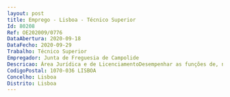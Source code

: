 ```yaml
--- 
layout: post
title: Emprego - Lisboa - Técnico Superior
Id: 80208
Ref: OE202009/0776
DataAbertura: 2020-09-18
DataFecho: 2020-09-29
Trabalho: Técnico Superior
Empregador: Junta de Freguesia de Campolide
Descricao: Área Jurídica e de LicenciamentoDesempenhar as funções de, nomeadamente, instrução, tramitação, gestão documental e acompanhamento dos processos de licenciamento no âmbito da plataforma GESLIS  emissão de pareceres sobre reclamações ou recursos resultantes da tramitação processual na plataforma GESLIS e garantia do cumprimento dos prazos respetivos  receção, instrução e tramitação de processos de contraordenação no âmbito do registo e licenciamento de canídeos  emissão de pareceres jurídicos em todos os processos que lhe sejam submetidos  elaboração de estudos e propostas de regulamento, bem como outros documentos de cariz técnico jurídico, com base nos diplomas legais que enquadram a atividade autárquica  prestação de esclarecimentos na sequência de pedidos efetuados por organismos públicos e entidades privadas, no âmbito da atividade da autarquia  interlocução com organismos externos e articulação com as várias entidades que intervêm nas diversas matérias relacionadas com o licenciamento.
CodigoPostal: 1070-036 LISBOA
Concelho: Lisboa
Distrito: Lisboa
--- 
```

